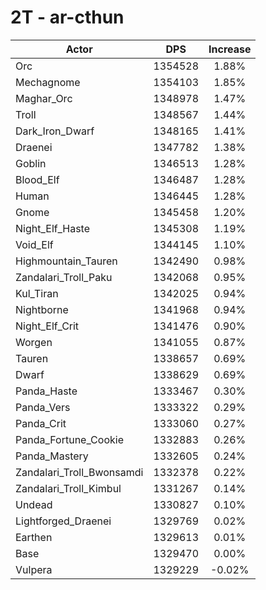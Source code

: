 # 2T - ar-cthun
| Actor | DPS | Increase |
|---|:---:|:---:|
|Orc|1354528|1.88%|
|Mechagnome|1354103|1.85%|
|Maghar_Orc|1348978|1.47%|
|Troll|1348567|1.44%|
|Dark_Iron_Dwarf|1348165|1.41%|
|Draenei|1347782|1.38%|
|Goblin|1346513|1.28%|
|Blood_Elf|1346487|1.28%|
|Human|1346445|1.28%|
|Gnome|1345458|1.20%|
|Night_Elf_Haste|1345308|1.19%|
|Void_Elf|1344145|1.10%|
|Highmountain_Tauren|1342490|0.98%|
|Zandalari_Troll_Paku|1342068|0.95%|
|Kul_Tiran|1342025|0.94%|
|Nightborne|1341968|0.94%|
|Night_Elf_Crit|1341476|0.90%|
|Worgen|1341055|0.87%|
|Tauren|1338657|0.69%|
|Dwarf|1338629|0.69%|
|Panda_Haste|1333467|0.30%|
|Panda_Vers|1333322|0.29%|
|Panda_Crit|1333060|0.27%|
|Panda_Fortune_Cookie|1332883|0.26%|
|Panda_Mastery|1332605|0.24%|
|Zandalari_Troll_Bwonsamdi|1332378|0.22%|
|Zandalari_Troll_Kimbul|1331267|0.14%|
|Undead|1330827|0.10%|
|Lightforged_Draenei|1329769|0.02%|
|Earthen|1329613|0.01%|
|Base|1329470|0.00%|
|Vulpera|1329229|-0.02%|
